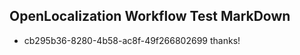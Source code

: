 ## OpenLocalization Workflow Test MarkDown
* cb295b36-8280-4b58-ac8f-49f266802699 thanks!

<!--HONumber=Aug16_HO4-->


